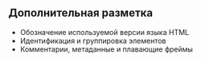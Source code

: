 ## Дополнительная разметка ##

- Обозначение используемой версии языка HTML
- Идентификация и группировка элементов
- Комментарии, метаданные и плавающие фреймы